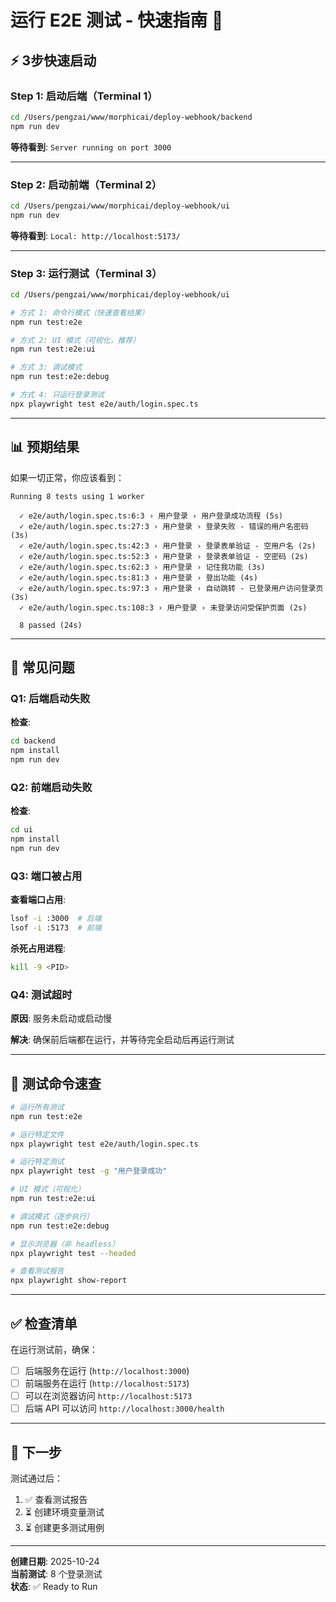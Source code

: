 # 运行 E2E 测试 - 快速指南 🚀

## ⚡ 3步快速启动

### Step 1: 启动后端（Terminal 1）

```bash
cd /Users/pengzai/www/morphicai/deploy-webhook/backend
npm run dev
```

**等待看到**: `Server running on port 3000`

---

### Step 2: 启动前端（Terminal 2）

```bash
cd /Users/pengzai/www/morphicai/deploy-webhook/ui
npm run dev
```

**等待看到**: `Local: http://localhost:5173/`

---

### Step 3: 运行测试（Terminal 3）

```bash
cd /Users/pengzai/www/morphicai/deploy-webhook/ui

# 方式 1: 命令行模式（快速查看结果）
npm run test:e2e

# 方式 2: UI 模式（可视化，推荐）
npm run test:e2e:ui

# 方式 3: 调试模式
npm run test:e2e:debug

# 方式 4: 只运行登录测试
npx playwright test e2e/auth/login.spec.ts
```

---

## 📊 预期结果

如果一切正常，你应该看到：

```
Running 8 tests using 1 worker

  ✓ e2e/auth/login.spec.ts:6:3 › 用户登录 › 用户登录成功流程 (5s)
  ✓ e2e/auth/login.spec.ts:27:3 › 用户登录 › 登录失败 - 错误的用户名密码 (3s)
  ✓ e2e/auth/login.spec.ts:42:3 › 用户登录 › 登录表单验证 - 空用户名 (2s)
  ✓ e2e/auth/login.spec.ts:52:3 › 用户登录 › 登录表单验证 - 空密码 (2s)
  ✓ e2e/auth/login.spec.ts:62:3 › 用户登录 › 记住我功能 (3s)
  ✓ e2e/auth/login.spec.ts:81:3 › 用户登录 › 登出功能 (4s)
  ✓ e2e/auth/login.spec.ts:97:3 › 用户登录 › 自动跳转 - 已登录用户访问登录页 (3s)
  ✓ e2e/auth/login.spec.ts:108:3 › 用户登录 › 未登录访问受保护页面 (2s)

  8 passed (24s)
```

---

## 🐛 常见问题

### Q1: 后端启动失败

**检查**:
```bash
cd backend
npm install
npm run dev
```

### Q2: 前端启动失败

**检查**:
```bash
cd ui
npm install
npm run dev
```

### Q3: 端口被占用

**查看端口占用**:
```bash
lsof -i :3000  # 后端
lsof -i :5173  # 前端
```

**杀死占用进程**:
```bash
kill -9 <PID>
```

### Q4: 测试超时

**原因**: 服务未启动或启动慢

**解决**: 确保前后端都在运行，并等待完全启动后再运行测试

---

## 📝 测试命令速查

```bash
# 运行所有测试
npm run test:e2e

# 运行特定文件
npx playwright test e2e/auth/login.spec.ts

# 运行特定测试
npx playwright test -g "用户登录成功"

# UI 模式（可视化）
npm run test:e2e:ui

# 调试模式（逐步执行）
npm run test:e2e:debug

# 显示浏览器（非 headless）
npx playwright test --headed

# 查看测试报告
npx playwright show-report
```

---

## ✅ 检查清单

在运行测试前，确保：

- [ ] 后端服务在运行 (`http://localhost:3000`)
- [ ] 前端服务在运行 (`http://localhost:5173`)
- [ ] 可以在浏览器访问 `http://localhost:5173`
- [ ] 后端 API 可以访问 `http://localhost:3000/health`

---

## 🎯 下一步

测试通过后：

1. ✅ 查看测试报告
2. ⏳ 创建环境变量测试
3. ⏳ 创建更多测试用例

---

**创建日期**: 2025-10-24  
**当前测试**: 8 个登录测试  
**状态**: ✅ Ready to Run

